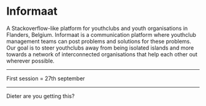 # Informaat

A Stackoverflow-like platform for youthclubs and youth organisations in Flanders, Belgium.
Informaat is a communication platform where youthclub management teams can post problems and solutions for these problems.
Our goal is to steer youthclubs away from being isolated islands and more towards a network of interconnected organisations that help each other out wherever possible.

____

First session = 27th september

____

Dieter are you getting this?